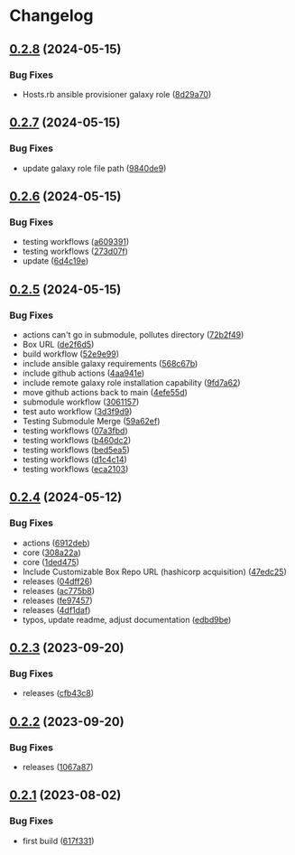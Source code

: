 # Changelog

## [0.2.8](https://github.com/STARTcloud/core_provisioner/compare/core_provisioner/v0.2.7...core_provisioner/v0.2.8) (2024-05-15)


### Bug Fixes

* Hosts.rb ansible provisioner galaxy role ([8d29a70](https://github.com/STARTcloud/core_provisioner/commit/8d29a705796fdcb9c6c62bc83d635cab77d2df8d))

## [0.2.7](https://github.com/STARTcloud/core_provisioner/compare/core_provisioner/v0.2.6...core_provisioner/v0.2.7) (2024-05-15)


### Bug Fixes

* update galaxy role file path ([9840de9](https://github.com/STARTcloud/core_provisioner/commit/9840de931ccf13e33c91f51e68456b84b963f0d9))

## [0.2.6](https://github.com/STARTcloud/core_provisioner/compare/core_provisioner/v0.2.5...core_provisioner/v0.2.6) (2024-05-15)


### Bug Fixes

* testing workflows ([a609391](https://github.com/STARTcloud/core_provisioner/commit/a60939171d09ac4ea7c745cc435bf86517b82af5))
* testing workflows ([273d07f](https://github.com/STARTcloud/core_provisioner/commit/273d07f46c6dab341d8ad7b2e69d5c537347d8f0))
* update ([6d4c19e](https://github.com/STARTcloud/core_provisioner/commit/6d4c19eaaa12405d5f658da94b91966cfea0597e))

## [0.2.5](https://github.com/STARTcloud/core_provisioner/compare/core_provisioner/v0.2.4...core_provisioner/v0.2.5) (2024-05-15)


### Bug Fixes

* actions can't go in submodule, pollutes directory ([72b2f49](https://github.com/STARTcloud/core_provisioner/commit/72b2f495cf2499fb27245cdd66feeef9576d3fc6))
* Box URL ([de2f6d5](https://github.com/STARTcloud/core_provisioner/commit/de2f6d516413b425ce25c51d4dd5f2a966ce24f8))
* build workflow ([52e9e99](https://github.com/STARTcloud/core_provisioner/commit/52e9e999df36e733ca7a73155f87655be7447e10))
* include ansible galaxy requirements ([568c67b](https://github.com/STARTcloud/core_provisioner/commit/568c67bca08f899f8998c30161b70f528353fde0))
* include github actions ([4aa941e](https://github.com/STARTcloud/core_provisioner/commit/4aa941ef684d1d7f00b1ceb1c381781d8ad95e0c))
* include remote galaxy role installation capability ([9fd7a62](https://github.com/STARTcloud/core_provisioner/commit/9fd7a6255445ae983ef09944dd809b89e1288d29))
* move github actions back to main ([4efe55d](https://github.com/STARTcloud/core_provisioner/commit/4efe55d40485e0dce9191fc2bcac372f19d6ef9a))
* submodule workflow ([3061157](https://github.com/STARTcloud/core_provisioner/commit/3061157bb284ff44b15e289ccec13557f5ec0ec6))
* test auto workflow ([3d3f9d9](https://github.com/STARTcloud/core_provisioner/commit/3d3f9d9905dcf4bc0b1c1d296581ef7ad9e52d9c))
* Testing Submodule Merge ([59a62ef](https://github.com/STARTcloud/core_provisioner/commit/59a62ef8ae3b507a0c4c1bb7f543aecd7b8e6ea5))
* testing workflows ([07a3fbd](https://github.com/STARTcloud/core_provisioner/commit/07a3fbd6bd47548a803a6cc010eb47f94305f408))
* testing workflows ([b460dc2](https://github.com/STARTcloud/core_provisioner/commit/b460dc262e1242b0d6797139fe3958039023ea86))
* testing workflows ([bed5ea5](https://github.com/STARTcloud/core_provisioner/commit/bed5ea54cfb59ec0ddf7e20e8bbd488d70bfca24))
* testing workflows ([d1c4c14](https://github.com/STARTcloud/core_provisioner/commit/d1c4c1454c403222cce16a6e3dbc44a593325fbe))
* testing workflows ([eca2103](https://github.com/STARTcloud/core_provisioner/commit/eca2103718ed7f19dab678a448a119b078220ee4))

## [0.2.4](https://github.com/STARTcloud/core_provisioner/compare/core_provisioner/v0.2.3...core_provisioner/v0.2.4) (2024-05-12)


### Bug Fixes

* actions ([6912deb](https://github.com/STARTcloud/core_provisioner/commit/6912deb0fcba0ad9e589ca495ef8899928574dae))
* core ([308a22a](https://github.com/STARTcloud/core_provisioner/commit/308a22abd58907a48ce1a16ed9896ceeb750da59))
* core ([1ded475](https://github.com/STARTcloud/core_provisioner/commit/1ded475a5b2ac546cb345661515cd3c420e1c4f2))
* Include Customizable Box Repo URL (hashicorp acquisition) ([47edc25](https://github.com/STARTcloud/core_provisioner/commit/47edc2573e3a52440d02eabfb4cfda8f4f43434b))
* releases ([04dff26](https://github.com/STARTcloud/core_provisioner/commit/04dff26814109043b7c04777b25e5bc52805a4e5))
* releases ([ac775b8](https://github.com/STARTcloud/core_provisioner/commit/ac775b8c86678d031745e5f987cbb40ff7ca6d3c))
* releases ([fe97457](https://github.com/STARTcloud/core_provisioner/commit/fe97457853c3111c7bed7106d3d801a3d184297e))
* releases ([4df1daf](https://github.com/STARTcloud/core_provisioner/commit/4df1dafb72f056d954c84252bce04121c187cf22))
* typos, update readme, adjust documentation ([edbd9be](https://github.com/STARTcloud/core_provisioner/commit/edbd9be17a3054c2c486eb579ca63ca10417879a))

## [0.2.3](https://github.com/STARTcloud/core_provisioner/compare/core_provisioner/v0.2.2...core_provisioner/v0.2.3) (2023-09-20)


### Bug Fixes

* releases ([cfb43c8](https://github.com/STARTcloud/core_provisioner/commit/cfb43c82bf58eb3cd1c00608242e3dc9c5f88130))

## [0.2.2](https://github.com/STARTcloud/core_provisioner/compare/core_provisioner/v0.2.1...core_provisioner/v0.2.2) (2023-09-20)


### Bug Fixes

* releases ([1067a87](https://github.com/STARTcloud/core_provisioner/commit/1067a87a2de3f2cdc7763d3e70f3514554eda92e))

## [0.2.1](https://github.com/STARTcloud/core_provisioner/compare/core_provisioner-v0.2.0...core_provisioner/v0.2.1) (2023-08-02)


### Bug Fixes

* first build ([617f331](https://github.com/STARTcloud/core_provisioner/commit/617f33127d2994b57ecf6495940d6190d0263551))
